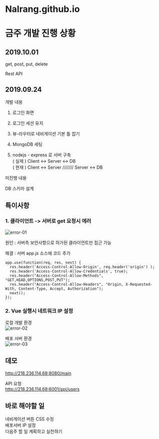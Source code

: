 # Nalrang.github.io
# 금주 개발 진행 상황
## 2019.10.01

get, post, put, delete

Rest API

## 2019.09.24
개발 내용  
1. 로그인 화면

2. 로그인 세션 유지

3. 뷰-라우터로 네비게이션 기본 틀 잡기

4. MongoDB 세팅

5. nodejs - express 로 서버 구축  
  ( 실제 ) Client <-> Server <-> DB  
  ( 현재 ) Client <-> Server /////// Server <-> DB  
  


미진행 내용

DB 스키마 설계


## 특이사항

### 1. 클라이언트 -> 서버로 get 요청시 에러

![error-01](https://i.imgur.com/fge2PaD.png)

원인 : 서버측 보안사항으로 허가된 클라이언트만 접근 가능

해결 : 서버 app.js 소스에 코드 추가
```
app.use(function(req, res, next) {
  res.header('Access-Control-Allow-Origin', req.header('origin') );
  res.header('Access-Control-Allow-Credentials', true);
  res.header("Access-Control-Allow-Methods", "GET,HEAD,OPTIONS,POST,PUT");
  res.header("Access-Control-Allow-Headers", "Origin, X-Requested-With, Content-Type, Accept, Authorization");
  next();
});
```
### 2. Vue 실행시 네트워크 IP 설정
로컬 개발 환경  
![error-02](https://i.imgur.com/QNdsdx9.png)

배포 서버 환경  
![error-03](https://i.imgur.com/r6WK3Op.png)


## 데모
<http://218.236.114.68:8080/main>

API 요청  
<http://218.236.114.68:6001/api/users>


## 바로 해야할 일
네비게이션 버튼 CSS 수정  
배포서버 IP 설정  
다음주 할 일 계획하고 실천하기  

